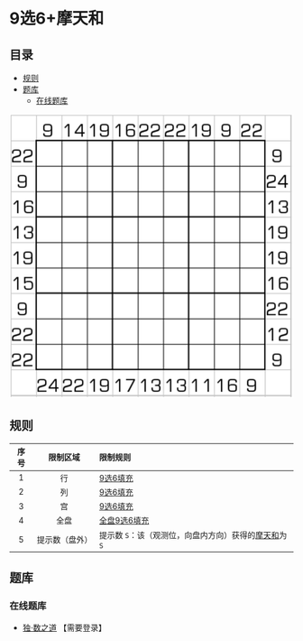 # 9选6+摩天和
<!-- START doctoc generated TOC please keep comment here to allow auto update -->
<!-- DON'T EDIT THIS SECTION, INSTEAD RE-RUN doctoc TO UPDATE -->
## 目录

- [规则](#%E8%A7%84%E5%88%99)
- [题库](#%E9%A2%98%E5%BA%93)
  - [在线题库](#%E5%9C%A8%E7%BA%BF%E9%A2%98%E5%BA%93)

<!-- END doctoc generated TOC please keep comment here to allow auto update -->

![题](../../../images/sudoku/9选6+摩天和.png)

## 规则

| 序号  |  限制区域   | 限制规则                              |
|:---:|:-------:|:----------------------------------|
|  1  |    行    | [9选6填充]                           |
|  2  |    列    | [9选6填充]                           |
|  3  |    宫    | [9选6填充]                           |
|  4  |   全盘    | [全盘9选6填充]                         |
|  5  | 提示数（盘外） | 提示数 `S`：该（观测位，向盘内方向）获得的[摩天和]为 `S` |

## 题库

### 在线题库

- [独·数之道](http://www.sudokufans.org.cn/lx/game.index.php?type=9s6mt) 【需要登录】

[9选6填充]: ../../../rules.md#9选6填充
[全盘9选6填充]: ../../../rules.md#全盘9选6填充
[摩天和]: ../../../rules.md#摩天和
